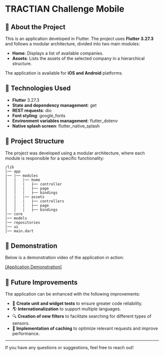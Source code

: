 # TRACTIAN Challenge Mobile

## 📌 About the Project
This is an application developed in Flutter. The project uses **Flutter 3.27.3** and follows a modular architecture, divided into two main modules:

- **Home**: Displays a list of available companies.
- **Assets**: Lists the assets of the selected company in a hierarchical structure.

The application is available for **iOS and Android** platforms.

## 🚀 Technologies Used
- **Flutter** 3.27.3
- **State and dependency management**: get
- **REST requests**: dio
- **Font styling**: google_fonts
- **Environment variables management**: flutter_dotenv
- **Native splash screen**: flutter_native_splash

## 📂 Project Structure
The project was developed using a modular architecture, where each module is responsible for a specific functionality:

```
/lib
│── app
|── |── modules
│   |   |── home
│   │   |   ├── controller
│   │   |   ├── page
│   │   |   ├── bindings
│   |   |── assets
│   │   |   ├── controllers
│   │   |   ├── page
│   │   |   ├── bindings
│── core
│── models
│── repositories
│── ui
│── main.dart
```

## 🎥 Demonstration
Below is a demonstration video of the application in action:

[[Application Demonstration]](https://drive.google.com/file/d/1vhz5aau-GSnauA-Ic91i_0bKlO3M81QV/view?usp=sharing)

## 🔧 Future Improvements
The application can be enhanced with the following improvements:

- 📌 **Create unit and widget tests** to ensure greater code reliability.
- 🌎 **Internationalization** to support multiple languages.
- 🔍 **Creation of new filters** to facilitate searching for different types of sensors.
- 💾 **Implementation of caching** to optimize relevant requests and improve performance.

---
If you have any questions or suggestions, feel free to reach out!

